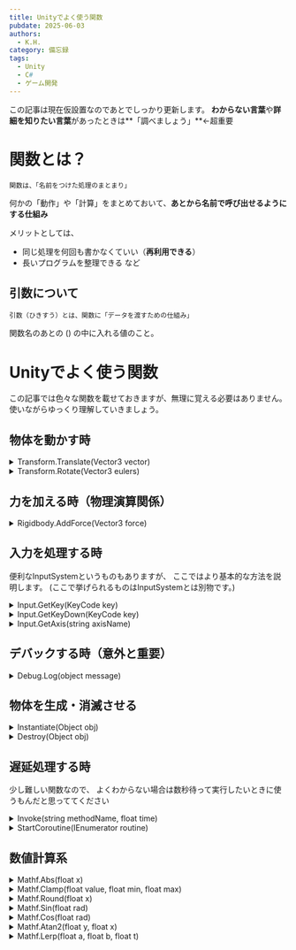 ```yaml
---
title: Unityでよく使う関数
pubdate: 2025-06-03
authors:
  - K.H.
category: 備忘録
tags:
  - Unity
  - C#
  - ゲーム開発
---
```

この記事は現在仮設置なのであとでしっかり更新します。
**わからない言葉**や**詳細を知りたい言葉**があったときは**「調べましょう」**←超重要

# 関数とは？
	関数は、「名前をつけた処理のまとまり」
何かの「動作」や「計算」をまとめておいて、**あとから名前で呼び出せるようにする仕組み**

メリットとしては、
- 同じ処理を何回も書かなくていい（**再利用できる**）
- 長いプログラムを整理できる
など

## 引数について
	引数（ひきすう）とは、関数に「データを渡すための仕組み」
関数名のあとの () の中に入れる値のこと。

# Unityでよく使う関数
この記事では色々な関数を載せておきますが、無理に覚える必要はありません。
使いながらゆっくり理解していきましょう。

## 物体を動かす時
<details><summary>Transform.Translate(Vector3 vector)</summary>
ベクトルで指定した方向に1度進む。<br>
正確には、物体の現在位置に vector を足して、新しい位置に移動する。
</details>

<details><summary>Transform.Rotate(Vector3 eulers)</summary>
指定した回転角度（オイラー角）分だけオブジェクトを回転させる。<br>
x/y/z それぞれの軸に対して度単位で角度を指定する。
</details>

## 力を加える時（物理演算関係）
<details><summary>Rigidbody.AddForce(Vector3 force)</summary>
オブジェクトに物理的な力を加える関数。<br>
力の向きと大きさを指定することで、自然な加速・移動を再現できる。<br>
<b>第2引数に <code>ForceMode</code> を指定</b>すると、加える力の種類が変わる。<br>
例：<code>AddForce(force, ForceMode.Impulse)</code> は「瞬間的な力（弾き飛ばす）」を加える。
</details>

## 入力を処理する時
便利なInputSystemというものもありますが、
ここではより基本的な方法を説明します。
(ここで挙げられるものはInputSystemとは別物です。)

<details><summary>Input.GetKey(KeyCode key)</summary>
指定したキーが「押されている間」trueを返す。<br>
フレームごとに押しっぱなしを検知したいときに使う。
</details>

<details><summary>Input.GetKeyDown(KeyCode key)</summary>
指定したキーが「押された瞬間」だけ true を返す。<br>
1回だけの処理（ジャンプ、攻撃など）に適している。
</details>

<details><summary>Input.GetAxis(string axisName)</summary>
滑らかな移動用の入力値（-1.0〜1.0）を返す。<br>
"Horizontal" や "Vertical" など、事前に設定された名前を使う。
</details>

## デバックする時（意外と重要）
<details><summary>Debug.Log(object message)</summary>
Unityのコンソールに情報を表示する。<br>
変数の中身や処理の流れを確認するときに非常に便利。
</details>

## 物体を生成・消滅させる
<details><summary>Instantiate(Object obj)</summary>
指定したオブジェクト（プレハブ）を新しく生成する。<br>
弾の発射、敵のスポーンなどに頻繁に使われる。
</details>

<details><summary>Destroy(Object obj)</summary>
オブジェクトをゲーム内から削除する。<br>
プレハブや一時的なエフェクトなどの片付けに使われる。
</details>

## 遅延処理する時
少し難しい関数なので、
よくわからない場合は数秒待って実行したいときに使うもんだと思っててください
<details><summary>Invoke(string methodName, float time)</summary>
指定した関数を、指定した秒数の後に1回だけ呼び出す。<br>
時間差でイベントを起こしたいときに使える。
</details>

<details><summary>StartCoroutine(IEnumerator routine)</summary>
一定時間ごとに処理したい、途中で待機させたいときなどに使う関数。<br>
コルーチンを開始し、yield return で処理を分割できる。
</details>

## 数値計算系
<details><summary>Mathf.Abs(float x)</summary>
x の絶対値を返す関数。<br>
負の値を正に変えるだけで、正の値はそのまま返る。
</details>

<details><summary>Mathf.Clamp(float value, float min, float max)</summary>
value を指定した範囲に制限する関数。<br>
上限・下限を超えた場合、それぞれ max/min に固定される。<br>
int型など数値型だったらどれも使える。
</details>

<details><summary>Mathf.Round(float x)</summary>
x を四捨五入して、最も近い整数に変換する。
</details>

<details><summary>Mathf.Sin(float rad)</summary>
ラジアン単位の角度からサイン（sin）値を返す。<br>
波のような動きや周期的な処理に使える。
</details>

<details><summary>Mathf.Cos(float rad)</summary>
ラジアン単位の角度からコサイン（cos）値を返す。<br>
円運動や時間ベースのエフェクトに役立つ。
</details>

<details><summary>Mathf.Atan2(float y, float x)</summary>
y/x の比から角度（ラジアン）を求める関数。<br>
2Dで向いている方向を求めるときに特に便利。<br>
難しい場合はこんなものがあるんだな程度でOK。
</details>

<details><summary>Mathf.Lerp(float a, float b, float t)</summary>
a から b に向かって t の割合（0〜1）だけ進んだ値を返す。<br>
補間（滑らかな移動や色の変化など）に使われる。
</details>
